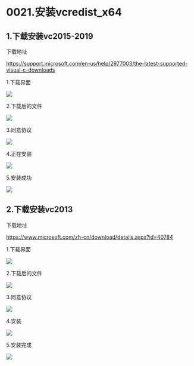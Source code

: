 # 0021.安装vcredist_x64

## 1.下载安装vc2015-2019

下载地址

https://support.microsoft.com/en-us/help/2977003/the-latest-supported-visual-c-downloads


1.下载界面

![](https://my-markdown-picgo.oss-cn-shenzhen.aliyuncs.com/img/20200418161838.png)


2.下载后的文件

![](https://my-markdown-picgo.oss-cn-shenzhen.aliyuncs.com/img/20200418161901.png)


3.同意协议

![](https://my-markdown-picgo.oss-cn-shenzhen.aliyuncs.com/img/20200418161915.png)


4.正在安装

![](https://my-markdown-picgo.oss-cn-shenzhen.aliyuncs.com/img/20200418161928.png)


5.安装成功

![](https://my-markdown-picgo.oss-cn-shenzhen.aliyuncs.com/img/20200418161940.png)


## 2.下载安装vc2013

下载地址

https://www.microsoft.com/zh-cn/download/details.aspx?id=40784

1.下载界面

![](https://my-markdown-picgo.oss-cn-shenzhen.aliyuncs.com/img/20200418173027.png)

2.下载后的文件

![](https://my-markdown-picgo.oss-cn-shenzhen.aliyuncs.com/img/20200418173049.png)

3.同意协议

![](https://my-markdown-picgo.oss-cn-shenzhen.aliyuncs.com/img/20200418173120.png)

4.安装

![](https://my-markdown-picgo.oss-cn-shenzhen.aliyuncs.com/img/20200418173137.png)

5.安装完成

![](https://my-markdown-picgo.oss-cn-shenzhen.aliyuncs.com/img/20200418173150.png)

